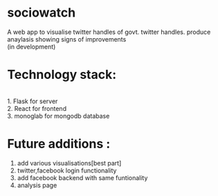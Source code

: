 # sociowatch
A web app to visualise twitter handles of govt. twitter handles. produce anaylasis showing signs of improvements <br> (in development)

# Technology stack:
<br>1. Flask for server
<br>2. React for frontend
<br>3. monoglab for mongodb database

# Future additions :
1. add various visualisations[best part] 
2. twitter,facebook login functionality
3. add facebook backend with same funtionality
4. analysis page
